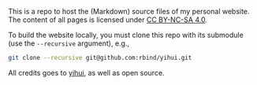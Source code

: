This is a repo to host the (Markdown) source files of my personal website. The content of all pages is licensed under [CC BY-NC-SA 4.0](http://creativecommons.org/licenses/by-nc-sa/4.0/).

To build the website locally, you must clone this repo with its submodule (use the `--recursive` argument), e.g.,

```bash
git clone --recursive git@github.com:rbind/yihui.git
```

All credits goes to [yihui](https://github.com/rbind/yihui), as well as open source.


